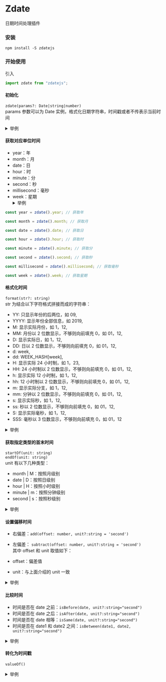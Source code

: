 # Zdate

日期时间处理插件

### 安装

```shell
npm install -S zdatejs
```

### 开始使用

引入

```javascript
import zdate from "zdatejs";
```

#### 初始化

`zdate(params?: Date|string|number)`  
params 参数可以为 Date 实例，格式化日期字符串，时间戳或者不传表示当前时间

<details>
<summary>举例</summary>

```js
// 参数为空，表示取当前时间
zdate();
// 参数为Date实例
zdate(new Date());
// 参数为时间戳
zdate(Date.now());
// 参数为格式化字符串
zdate("2019-10-10 10:10:10");
```

</details>

#### 获取对应单位时间

- year：年
- month：月
- date：日
- hour：时
- minute：分
- second：秒
- millisecond：毫秒
- week：星期
  <details>
  <summary>举例</summary>

```js
const year = zdate().year; // 获取年

const month = zdate().month; // 获取月

const date = zdate().date; // 获取日

const hour = zdate().hour; // 获取时

const minute = zdate().minute; // 获取分

const second = zdate().second; // 获取秒

const millisecond = zdate().millisecond; // 获取毫秒

const week = zdate().week; // 获取星期
```

</details>

#### 格式化时间

`format(str?: string)`  
str 为结合以下字符格式拼接而成的字符串：

- YY: 只显示年份的后两位，如 09,
- YYYY: 显示年份全部信息，如 2019,
- M: 显示实际月份，如 1，12,
- MM: 月份以 2 位数显示，不够则向前填充 0，如 01，12,
- D: 显示实际日，如 1，12,
- DD: 日以 2 位数显示，不够则向前填充 0，如 01，12,
- d: week,
- dd: WEEK_HASH[week],
- H: 显示实际 24 小时制，如 1，23,
- HH: 24 小时制以 2 位数显示，不够则向前填充 0，如 01，12,
- h: 显示实际 12 小时制，如 1，12,
- hh: 12 小时制以 2 位数显示，不够则向前填充 0，如 01，12,
- m: 显示实际分支，如 1，12,
- mm: 分钟以 2 位数显示，不够则向前填充 0，如 01，12,
- s: 显示实际秒，如 1，12,
- ss: 秒以 2 位数显示，不够则向前填充 0，如 01，12,
- S: 显示实际毫秒，如 1，12,
- SSS: 毫秒以 3 位数显示，不够则向前填充 0，如 01，12

<details>
<summary>举例</summary>

```js
const d1 = zdate().format("YYYY-MM-DD"); // 2019-10-24

const d2 = zdate().format("YYYY-MM-DD HH:mm:ss"); // 2019-10-24 14:02:40

const d2 = zdate().format("YYYY年MM月DD日 HH时mm分ss秒"); // 2019年10月24日 14时02分40秒
```

</details>

#### 获取指定类型的首末时间

`startOf(unit: string)`  
`endOf(unit: string)`  
unit 有以下几种类型：

- month | M：按照月级别
- date | D：按照日级别
- hour | H：按照小时级别
- minute | m：按照分钟级别
- second | s：按照秒级别

<details>
<summary>举例</summary>

```js
// 假设当前时间为2019-10-24 12:30:30

const startOfMonth = zdate()
  .startOf("month")
  .format("YYYY-MM-DD"); // 2019-10-01
const endOfMonth = zdate()
  .endOf("month")
  .format("YYYY-MM-DD"); // 2019-10-31

const startOfHour = zdate()
  .startOf("hour")
  .format("YYYY-MM-DD HH:mm"); // 2019-10-24 12:00
const endOfHour = zdate()
  .endOf("hour")
  .format("YYYY-MM-DD HH:mm"); // 2019-10-24 12:59
```

</details>

#### 设置偏移时间

- 右偏差：`add(offset: number, unit?:string = 'second')`
- 左偏差： `subtract(offset: number, unit?:string = 'second')`  
  其中 offset 和 unit 取值如下：

- offset：偏差值
- unit：与上面介绍的 unit 一致

<details>
<summary>举例</summary>

```js
// 假设当前时间为2019-10-24 12:30:30

const addMonth = zdate()
  .add(1, "month")
  .format("YYYY-MM-DD"); // 2019-11-24
const subtractMonth = zdate()
  .subtract(1, "month")
  .format("YYYY-MM-DD"); // 2019-09-24

const addHour = zdate()
  .add(1, "hour")
  .format("YYYY-MM-DD HH:mm"); // 2019-10-24 13:30
const subtractHour = zdate()
  .subtract(1, "hour")
  .format("YYYY-MM-DD HH:mm"); // 2019-10-24 11:30
```

</details>

#### 比较时间

- 时间是否在 date 之前：`isBefore(date, unit?:string="second")`
- 时间是否在 date 之后：`isAfter(date, unit?:string="second")`
- 时间是否在 date 相等：`isSame(date, unit?:string="second")`
- 时间是否在 date1 和 date2 之间：`isBetween(date1, date2, unit?:string="second")`

<details>
<summary>举例</summary>

```js
// 假设当前时间为2019-10-24 12:30:30

const isAfter = zdate().isAfter("2019-10-25", "month"); // => true
const isBefore = zdate().isBefore("2019-10-24 11:30:30", "hour"); // => true

const isSame = zdate().isSame("2019-10-24", "month"); // => true
const isBetween = zdate().isBetween("2019-10-23", "2019-10-25", "month"); => true
```

</details>

#### 转化为时间戳

`valueOf()`

<details>
<summary>举例</summary>

```js
const time = zdate().valueOf();
```

</details>
